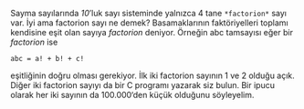 Sayma sayılarında *10*’luk sayı sisteminde yalnızca 4 tane `*factorion*` sayı var. İyi ama factorion sayı ne demek? Basamaklarının faktöriyelleri toplamı kendisine eşit olan sayıya *factorion* deniyor. Örneğin abc tamsayısı eğer bir *factorion* ise

```
abc = a! + b! + c!
```

eşitliğinin doğru olması gerekiyor. İlk iki factorion sayının 1 ve 2 olduğu açık. Diğer iki factorion sayıyı da bir C programı yazarak siz bulun. Bir ipucu olarak her iki sayının da 100.000‘den küçük olduğunu söyleyelim.
